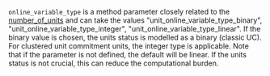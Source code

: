 `online_variable_type` is a method parameter closely related to the [number\_of\_units](@ref) and can take the values "unit\_online\_variable\_type\_binary", "unit\_online\_variable\_type\_integer", "unit\_online\_variable\_type\_linear". If the binary value is chosen, the units status is modelled as a binary (classic UC). For clustered unit commitment units, the integer type is applicable. Note that if the parameter is not defined, the default will be linear. If the units status is not crucial, this can reduce the computational burden.
